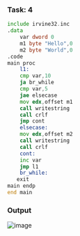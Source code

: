 ### Task: 4
```asm
include irvine32.inc
.data
	var dword 0
	m1 byte "Hello",0
	m2 byte "World",0
.code
main proc
	l1:
	cmp var,10
	ja br_while
	cmp var,5
	jae elsecase
	mov edx,offset m1
	call writestring
	call crlf
	jmp cont
	elsecase:
	mov edx,offset m2
	call writestring
	call crlf
	cont:
	inc var
	jmp l1
	br_while:
   exit
main endp
end main


```
### Output
![image](https://github.com/user-attachments/assets/80ceb848-9d30-403d-9229-60312aed7891)
